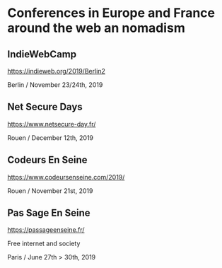 # Conferences in Europe and France around the web an nomadism


## IndieWebCamp

https://indieweb.org/2019/Berlin2

Berlin / November 23/24th, 2019

## Net Secure Days

https://www.netsecure-day.fr/

Rouen / December 12th, 2019

## Codeurs En Seine

https://www.codeursenseine.com/2019/

Rouen / November 21st, 2019


## Pas Sage En Seine

https://passageenseine.fr/

Free internet and society

Paris / June 27th > 30th, 2019
